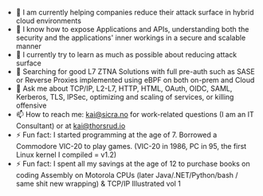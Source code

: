 - 🔭 I am currently helping companies reduce their attack surface in hybrid cloud environments
- 🔭 I know how to expose Applications and APIs, understanding both the security and the applications' inner workings in a secure and scalable manner
- 🌱 I currently try to learn as much as possible about reducing attack surface
- 🤔 Searching for good L7 ZTNA Solutions with full pre-auth such as SASE or Reverse Proxies implemented using eBPF on both on-prem and Cloud
- 💬 Ask me about TCP/IP, L2-L7, HTTP, HTML, OAuth, OIDC, SAML, Kerberos, TLS, IPSec, optimizing and scaling of services, or killing offensive
- 📫 How to reach me: kai@sicra.no for work-related questions (I am an IT Consultant) or at kai@thorsrud.io
- ⚡ Fun fact: I started programming at the age of 7. Borrowed a Commodore VIC-20 to play games. (VIC-20 in 1986, PC in 95, the first Linux kernel I compiled = v1.2)
- ⚡ Fun fact: I spent all my savings at the age of 12 to purchase books on coding Assembly on Motorola CPUs (later Java/.NET/Python/bash / same shit new wrapping) & TCP/IP Illustrated vol 1
